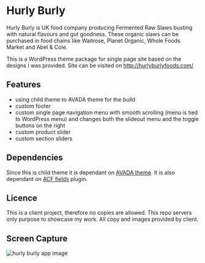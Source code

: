 # Hurly Burly

Hurly Burly is UK food company producing Fermented Raw Slaws busting with natural flavours and gut goodness. These organic slaws can be purchased in food chains like Waitrose, Planet Organic, Whole Foods Market and Abel & Cole.

This is a WordPress theme package for single page site based on the designs I was provided. Site can be visited on http://hurlyburlyfoods.com/

## Features

- using child theme to AVADA theme for the build
- custom footer
- custom single page navigation menu with smooth scrolling (menu is tied to WordPress menu) and changes both the slideout menu and the toggle buttons on the right
- custom product slider
- custom section sliders

## Dependencies

Since this is child theme it is dependant on [AVADA theme](https://avada.theme-fusion.com/). It is also dependant on [ACF fields](https://www.advancedcustomfields.com/) plugin.

## Licence

This is a client project, therefore no copies are allowed. This repo servers only purpose to showcase my work. All copy and images provided by client.

## Screen Capture

![hurly burly app image](/screencapture-hurlyburlyfoods.jpg)
